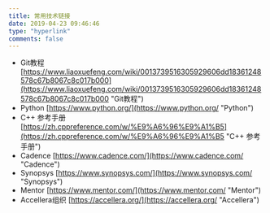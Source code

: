 ```yaml
---
title: 常用技术链接
date: 2019-04-23 09:46:46
type: "hyperlink"
comments: false
---
```


* Git教程
[https://www.liaoxuefeng.com/wiki/0013739516305929606dd18361248578c67b8067c8c017b000](https://www.liaoxuefeng.com/wiki/0013739516305929606dd18361248578c67b8067c8c017b000 "Git教程")
* Python
[https://www.python.org/](https://www.python.org/ "Python")
* C++ 参考手册
[https://zh.cppreference.com/w/%E9%A6%96%E9%A1%B5](https://zh.cppreference.com/w/%E9%A6%96%E9%A1%B5 "C++ 参考手册")
* Cadence
[https://www.cadence.com/](https://www.cadence.com/ "Cadence")
* Synopsys
[https://www.synopsys.com/](https://www.synopsys.com/ "Synopsys")
* Mentor
[https://www.mentor.com/](https://www.mentor.com/ "Mentor")
* Accellera组织
[https://accellera.org/](https://accellera.org/ "Accellera")